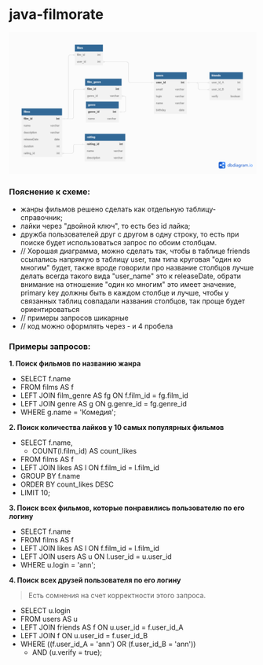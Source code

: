 # java-filmorate

![ER-diagram](/Filmorate.png)

### Пояснение к схеме:
- жанры фильмов решено сделать как отдельную таблицу-справочник;
- лайки через "двойной ключ", то есть без id лайка;
- дружба пользователей друг с другом в одну строку, то есть при поиске будет использоваться запрос по обоим столбцам. 
- // Хорошая диаграмма, можно сделать так, чтобы в таблице friends ссылались напрямую в таблицу user, там типа круговая "один ко многим" будет, также вроде говорили про название столбцов лучше делать всегда такого вида "user_name" это к releaseDate, обрати внимание на отношение "один ко многим" это имеет значение, primary key должны быть в каждом столбце и лучше, чтобы у связанных таблиц совпадали названия столбцов, так проще будет ориентироваться
- // примеры запросов шикарные
- // код можно оформлять через - и 4 пробела

### Примеры запросов:
**1. Поиск фильмов по названию жанра**
- SELECT f.name
- FROM films AS f
- LEFT JOIN film_genre AS fg ON f.film_id = fg.film_id
- LEFT JOIN genre AS g ON g.genre_id = fg.genre_id
- WHERE g.name = 'Комедия';

**2. Поиск количества лайков у 10 самых популярных фильмов**
- SELECT f.name,
  - COUNT(l.film_id) AS count_likes
- FROM films AS f
- LEFT JOIN likes AS l ON f.film_id = l.film_id
- GROUP BY f.name
- ORDER BY count_likes DESC
- LIMIT 10;

**3. Поиск всех фильмов, которые понравились пользователю по его логину**
- SELECT f.name
- FROM films AS f
- LEFT JOIN likes AS l ON f.film_id = l.film_id
- LEFT JOIN users AS u ON l.user_id = u.user_id
- WHERE u.login = 'ann';

**4. Поиск всех друзей пользователя по его логину**

> Есть сомнения на счет корректности этого запроса.

- SELECT u.login
- FROM users AS u
- LEFT JOIN friends AS f ON u.user_id = f.user_id_A
- LEFT JOIN f ON u.user_id = f.user_id_B
- WHERE ((f.user_id_A = 'ann') OR (f.user_id_B = 'ann'))
  - AND (u.verify = true);
